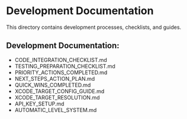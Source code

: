 # Development Documentation

This directory contains development processes, checklists, and guides.

## Development Documentation:
- CODE_INTEGRATION_CHECKLIST.md
- TESTING_PREPARATION_CHECKLIST.md
- PRIORITY_ACTIONS_COMPLETED.md
- NEXT_STEPS_ACTION_PLAN.md
- QUICK_WINS_COMPLETED.md
- XCODE_TARGET_CONFIG_GUIDE.md
- XCODE_TARGET_RESOLUTION.md
- API_KEY_SETUP.md
- AUTOMATIC_LEVEL_SYSTEM.md
